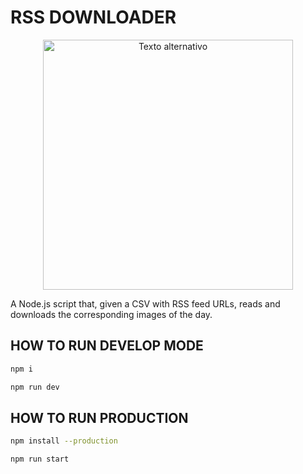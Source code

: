 # RSS DOWNLOADER 
<p align="center">
  <img src="https://upload.wikimedia.org/wikipedia/commons/thumb/d/d9/Node.js_logo.svg/885px-Node.js_logo.svg.png" alt="Texto alternativo" width="400px">
</p>

A Node.js script that, given a CSV with RSS feed URLs, reads and downloads the corresponding images of the day.

## HOW TO RUN DEVELOP MODE 

``` bash
npm i
```
``` bash
npm run dev
```
## HOW TO RUN PRODUCTION
``` bash
npm install --production
```
``` bash
npm run start
```
